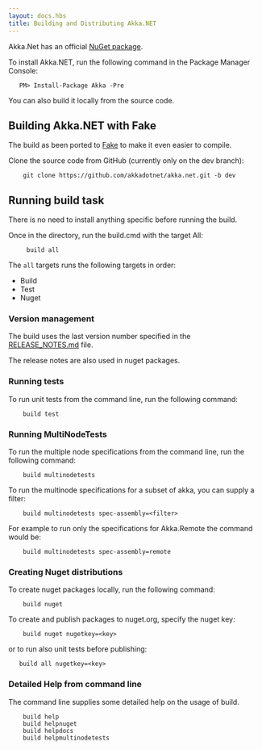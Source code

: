 ```yaml
---
layout: docs.hbs
title: Building and Distributing Akka.NET
---
```

Akka.Net has an official [NuGet package](http://www.nuget.org/packages/Akka).

To install Akka.NET, run the following command in the Package Manager Console:
````
   PM> Install-Package Akka -Pre
````

You can also build it locally from the source code.

## Building Akka.NET with Fake

The build as been ported to [Fake](http://fsharp.github.io/FAKE/) to make it
even easier to compile.

Clone the source code from GitHub (currently only on the dev branch):

````
    git clone https://github.com/akkadotnet/akka.net.git -b dev
````

## Running build task

There is no need to install anything specific before running the build.

Once in the directory, run the build.cmd with the target All:

````
     build all
````

The ```all``` targets runs the following targets in order:
* Build
* Test
* Nuget

### Version management

The build uses the last version number specified in the
[RELEASE_NOTES.md](https://github.com/akkadotnet/akka.net/blob/dev/RELEASE_NOTES.md)
file.

The release notes are also used in nuget packages.

### Running tests

To run unit tests from the command line, run the following command:

````
    build test
````

### Running MultiNodeTests

To run the multiple node specifications from the command line, run the following
command:

````
    build multinodetests
````

To run the multinode specifications for a subset of akka, you can supply a filter:

````
    build multinodetests spec-assembly=<filter>
````

For example to run only the specifications for Akka.Remote the command would be:

````
    build multinodetests spec-assembly=remote
````

### Creating Nuget distributions

To create nuget packages locally, run the following command:

````
    build nuget
````

To create and publish packages to nuget.org, specify the nuget key:
````
    build nuget nugetkey=<key>
````

or to run also unit tests before publishing:
````
   build all nugetkey=<key>
````

### Detailed Help from command line

The command line supplies some detailed help on the usage of build.

````
    build help
    build helpnuget
    build helpdocs
    build helpmultinodetests
````
    
